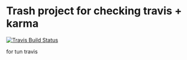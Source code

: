 # Trash project for checking travis + karma

[![Travis Build Status][build-badge]][build]

[build-badge]: https://travis-ci.org/AlexKVal/travis-karma.svg
[build]: https://travis-ci.org/AlexKVal/travis-karma

for tun travis
